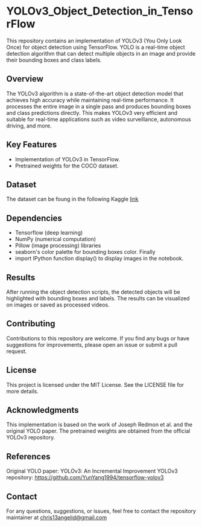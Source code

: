 # YOLOv3_Object_Detection_in_TensorFlow
This repository contains an implementation of YOLOv3 (You Only Look Once) for object detection using TensorFlow. YOLO is a real-time object detection algorithm that can detect multiple objects in an image and provide their bounding boxes and class labels.

## Overview
The YOLOv3 algorithm is a state-of-the-art object detection model that achieves high accuracy while maintaining real-time performance. It processes the entire image in a single pass and produces bounding boxes and class predictions directly. This makes YOLOv3 very efficient and suitable for real-time applications such as video surveillance, autonomous driving, and more.

## Key Features
- Implementation of YOLOv3 in TensorFlow.
- Pretrained weights for the COCO dataset.

## Dataset
The dataset can be foung in the following Kaggle [link](https://www.kaggle.com/datasets/aruchomu/data-for-yolo-v3-kernel)

## Dependencies
- Tensorflow (deep learning)
- NumPy (numerical computation)
- Pillow (image processing) libraries
- seaborn's color palette for bounding boxes color. Finally
- import IPython function display() to display images in the notebook.

## Results
After running the object detection scripts, the detected objects will be highlighted with bounding boxes and labels. The results can be visualized on images or saved as processed videos.

## Contributing
Contributions to this repository are welcome. If you find any bugs or have suggestions for improvements, please open an issue or submit a pull request.

## License
This project is licensed under the MIT License. See the LICENSE file for more details.

## Acknowledgments
This implementation is based on the work of Joseph Redmon et al. and the original YOLO paper. The pretrained weights are obtained from the official YOLOv3 repository.

## References
Original YOLO paper: YOLOv3: An Incremental Improvement
YOLOv3 repository: https://github.com/YunYang1994/tensorflow-yolov3

## Contact
For any questions, suggestions, or issues, feel free to contact the repository maintainer at chris13angelid@gmail.com
